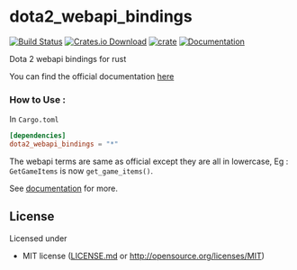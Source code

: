 # dota2_webapi_bindings

[![Build Status](https://travis-ci.com/sn99/dota2_webapi_bindings.svg?branch=main)](https://travis-ci.com/sn99/dota2_webapi_bindings)
[![Crates.io Download](https://img.shields.io/crates/d/dota2_webapi_bindings.svg)](https://crates.io/crates/dota2_webapi_bindings)
[![crate](https://img.shields.io/crates/v/dota2_webapi_bindings.svg)](https://crates.io/crates/dota2_webapi_bindings)
[![Documentation](https://docs.rs/dota2_webapi_bindings/badge.svg)](https://docs.rs/dota2_webapi_bindings) 

Dota 2 webapi bindings for rust

You can find the official documentation [here](https://wiki.teamfortress.com/wiki/WebAPI#Dota_2)

### How to Use :

In `Cargo.toml`
```toml
[dependencies]
dota2_webapi_bindings = "*"
```

The webapi terms are same as official except they are all in lowercase, Eg : `GetGameItems` is now `get_game_items()`.

See [documentation](https://docs.rs/dota2_webapi_bindings) for more.

## License

Licensed under

 * MIT license ([LICENSE.md](LICENSE.md) or http://opensource.org/licenses/MIT)